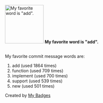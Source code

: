 <img src="https://my-badges.github.io/my-badges/favorite-word.png" alt="My favorite word is &quot;add&quot;." title="My favorite word is &quot;add&quot;." width="128">
<strong>My favorite word is &quot;add&quot;.</strong>
<br><br>

My favorite commit message words are:

1. add (used 1864 times)
2. function (used 709 times)
3. implement (used 700 times)
4. support (used 539 times)
5. new (used 501 times)


Created by <a href="https://github.com/my-badges/my-badges">My Badges</a>